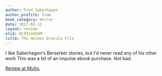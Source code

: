 ```yaml
---
author: Fred Saberhagen
author_profile: true
book_category: Horror
date: 2017-02-12
layout: review
olid: OL9314456M
title: The Holmes-Dracula File
---
```


I like Saberhagen's Berserker stories, but I'd never read any of his other work This was a bit of an impulse ebook purchase. Not bad.

[Review at *Multo*.](https://multoghost.wordpress.com/2017/02/12/a-budget-of-book-reviews-february-2017/)
